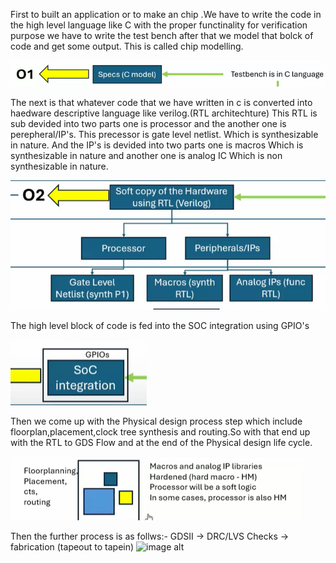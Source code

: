 
First to built an application or to make an chip .We have to write the code in the high level language like C with the proper functinality for verification purpose we have to write the test bench after that we model that bolck of code and get some  output. This is called chip  modelling.

  ![image alt](https://github.com/souhardya-ece/RISC-V-Reference-SoC-Tapeout-Program-week0/blob/main/Screenshot%202025-09-20%20133746.png)

The next is that whatever code that we have written in c is converted into haedware descriptive language like verilog.(RTL architechture)
This RTL is sub devided into two parts one is processor and the another one is perepheral/IP's.
This precessor is gate level netlist. Which is synthesizable in nature.
And the IP's is devided into two parts one is macros Which is synthesizable in nature and another one is analog IC Which is non synthesizable in nature.

 ![image alt](https://github.com/souhardya-ece/RISC-V-Reference-SoC-Tapeout-Program-week0/blob/main/Screenshot%202025-09-20%20140315.png)
 
The high level block of code is fed into the SOC integration using GPIO's

![image alt](https://github.com/souhardya-ece/RISC-V-Reference-SoC-Tapeout-Program-week0/blob/main/Screenshot%202025-09-20%20140332.png)

Then we come up with the Physical design process step which include floorplan,placement,clock tree synthesis and routing.So with that end up with the RTL to GDS Flow
and at the end of the Physical design life cycle.

![image alt](https://github.com/souhardya-ece/RISC-V-Reference-SoC-Tapeout-Program-week0/blob/main/Screenshot%202025-09-20%20140348.png)

Then the further process is as follws:- GDSII -> DRC/LVS Checks -> fabrication    (tapeout to tapein)
![image alt]()

